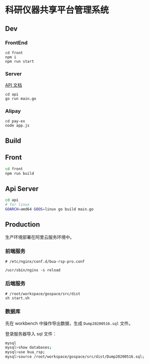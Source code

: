 # 科研仪器共享平台管理系统

## Dev

### FrontEnd

```shell
cd front
npm i
npm run start
```

### Server

[API 文档](./api/api.md)

```shell
cd api
go run main.go
```

### Alipay

```shell
cd pay-ex
node app.js
```

## Build

## Front

```sh
cd front
npm run build
```

## Api Server

```sh
cd api
# for linux
GOARCH=amd64 GOOS=linux go build main.go
```

## Production

生产环境部署在阿里云服务环境中。

### 前端服务

```shell
# /etc/nginx/conf.d/bua-rsp-pro.conf

/usr/sbin/nginx -s reload
```

### 后端服务

```shell
# /root/workspace/gospace/src/dist
sh start.sh
```

### 数据库

先在 workbench 中操作导出数据，生成 `Dump20200516.sql` 文件。

登录服务器导入 sql 文件：

```sh
mysql
mysql>show databases;
mysql>use bua_rsp;
mysql>source /root/workspace/gospace/src/dist/Dump20200516.sql;
```
